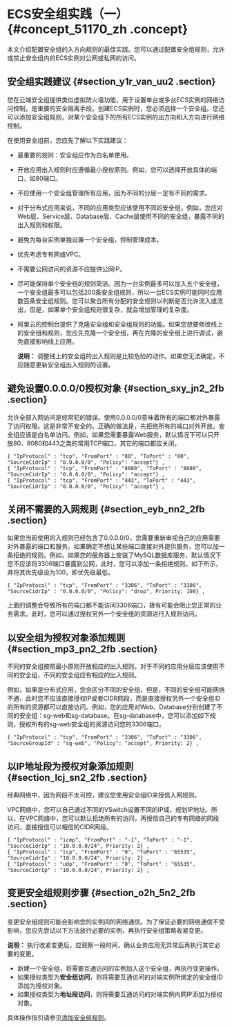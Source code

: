 # ECS安全组实践（一） {#concept_51170_zh .concept}

本文介绍配置安全组的入方向规则的最佳实践。您可以通过配置安全组规则，允许或禁止安全组内的ECS实例对公网或私网的访问。

## 安全组实践建议 {#section_y1r_van_uu2 .section}

您在云端安全组提供类似虚拟防火墙功能，用于设置单台或多台ECS实例的网络访问控制，是重要的安全隔离手段。创建ECS实例时，您必须选择一个安全组。您还可以添加安全组规则，对某个安全组下的所有ECS实例的出方向和入方向进行网络控制。

在使用安全组前，您应先了解以下实践建议：

-   最重要的规则：安全组应作为白名单使用。
-   开放应用出入规则时应遵循最小授权原则。例如，您可以选择开放具体的端口，如80端口。
-   不应使用一个安全组管理所有应用，因为不同的分层一定有不同的需求。
-   对于分布式应用来说，不同的应用类型应该使用不同的安全组，例如，您应对Web层、Service层、Database层、Cache层使用不同的安全组，暴露不同的出入规则和权限。
-   避免为每台实例单独设置一个安全组，控制管理成本。
-   优先考虑专有网络VPC。
-   不需要公网访问的资源不应提供公网IP。
-   尽可能保持单个安全组的规则简洁。因为一台实例最多可以加入五个安全组，一个安全组最多可以包括200条安全组规则，所以一台ECS实例可能同时应用数百条安全组规则。您可以聚合所有分配的安全规则以判断是否允许流入或流出，但是，如果单个安全组规则很复杂，就会增加管理的复杂度。
-   阿里云的控制台提供了克隆安全组和安全组规则的功能。如果您想要修改线上的安全组和规则，您应先克隆一个安全组，再在克隆的安全组上进行调试，避免直接影响线上应用。

    **说明：** 调整线上的安全组的出入规则是比较危险的动作。如果您无法确定，不应随意更新安全组出入规则的设置。


## 避免设置0.0.0.0/0授权对象 {#section_sxy_jn2_2fb .section}

允许全部入网访问是经常犯的错误。使用0.0.0.0/0意味着所有的端口都对外暴露了访问权限。这是非常不安全的。正确的做法是，先拒绝所有的端口对外开放。安全组应该是白名单访问。例如，如果您需要暴露Web服务，默认情况下可以只开放80、8080和443之类的常用TCP端口，其它的端口都应关闭。

``` {#codeblock_k5w_5ct_9ej}
{ "IpProtocol" : "tcp", "FromPort" : "80", "ToPort" : "80", "SourceCidrIp" : "0.0.0.0/0", "Policy": "accept"} ,
{ "IpProtocol" : "tcp", "FromPort" : "8080", "ToPort" : "8080", "SourceCidrIp" : "0.0.0.0/0", "Policy": "accept"} ,
{ "IpProtocol" : "tcp", "FromPort" : "443", "ToPort" : "443", "SourceCidrIp" : "0.0.0.0/0", "Policy": "accept"} ,
```

## 关闭不需要的入网规则 {#section_eyb_nn2_2fb .section}

如果您当前使用的入规则已经包含了0.0.0.0/0，您需要重新审视自己的应用需要对外暴露的端口和服务。如果确定不想让某些端口直接对外提供服务，您可以加一条拒绝的规则。例如，如果您的服务器上安装了MySQL数据库服务，默认情况下您不应该将3306端口暴露到公网，此时，您可以添加一条拒绝规则，如下所示，并将其优先级设为100，即优先级最低。

``` {#codeblock_2sd_1bb_sst}
{ "IpProtocol" : "tcp", "FromPort" : "3306", "ToPort" : "3306", "SourceCidrIp" : "0.0.0.0/0", "Policy": "drop", Priority: 100} ,
```

上面的调整会导致所有的端口都不能访问3306端口，极有可能会阻止您正常的业务需求。此时，您可以通过授权另外一个安全组的资源进行入规则访问。

## 以安全组为授权对象添加规则 {#section_mp3_pn2_2fb .section}

不同的安全组按照最小原则开放相应的出入规则。对于不同的应用分层应该使用不同的安全组，不同的安全组应有相应的出入规则。

例如，如果是分布式应用，您会区分不同的安全组，但是，不同的安全组可能网络不通，此时您不应该直接授权IP或者CIDR网段，而是直接授权另外一个安全组ID的所有的资源都可以直接访问。例如，您的应用对Web、Database分别创建了不同的安全组：sg-web和sg-database。在sg-database中，您可以添加如下规则，授权所有的sg-web安全组的资源访问您的3306端口。

``` {#codeblock_qgx_dl5_n2y}
{ "IpProtocol" : "tcp", "FromPort" : "3306", "ToPort" : "3306", "SourceGroupId" : "sg-web", "Policy": "accept", Priority: 2} ,
```

## 以IP地址段为授权对象添加规则 {#section_lcj_sn2_2fb .section}

经典网络中，因为网段不太可控，建议您使用安全组ID来授信入网规则。

VPC网络中，您可以自己通过不同的VSwitch设置不同的IP域，规划IP地址。所以，在VPC网络中，您可以默认拒绝所有的访问，再授信自己的专有网络的网段访问，直接授信可以相信的CIDR网段。

``` {#codeblock_f8s_2jc_1pe}
{ "IpProtocol" : "icmp", "FromPort" : "-1", "ToPort" : "-1", "SourceCidrIp" : "10.0.0.0/24", Priority: 2} ,
{ "IpProtocol" : "tcp", "FromPort" : "0", "ToPort" : "65535", "SourceCidrIp" : "10.0.0.0/24", Priority: 2} ,
{ "IpProtocol" : "udp", "FromPort" : "0", "ToPort" : "65535", "SourceCidrIp" : "10.0.0.0/24", Priority: 2} ,
```

## 变更安全组规则步骤 {#section_o2h_5n2_2fb .section}

变更安全组规则可能会影响您的实例间的网络通信。为了保证必要的网络通信不受影响，您应先尝试以下方法放行必要的实例，再执行安全组策略收紧变更。

**说明：** 执行收紧变更后，应观察一段时间，确认业务应用无异常后再执行其它必要的变更。

-   新建一个安全组，将需要互通访问的实例加入这个安全组，再执行变更操作。
-   如果授权类型为**安全组访问**，则将需要互通访问的对端实例所绑定的安全组ID添加为授权对象。
-   如果授权类型为**地址段访问**，则将需要互通访问的对端实例内网IP添加为授权对象。

具体操作指引请参见[添加安全组规则](../../../../cn.zh-CN/安全/安全组/添加安全组规则.md#)。


